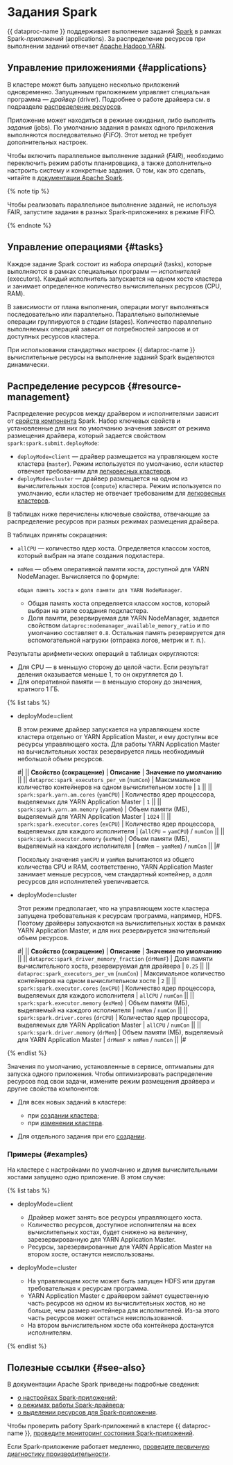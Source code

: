 # Задания Spark

{{ dataproc-name }} поддерживает выполнение заданий [Spark](https://spark.apache.org/docs/latest/sql-programming-guide.html) в рамках Spark-_приложений_ (applications). За распределение ресурсов при выполнении заданий отвечает [Apache Hadoop YARN](https://hadoop.apache.org/docs/stable/hadoop-yarn/hadoop-yarn-site/YARN.html).

## Управление приложениями {#applications}

В кластере может быть запущено несколько приложений одновременно. Запущенным приложением управляет специальная программа — _драйвер_ (driver). Подробнее о работе драйвера см. в подразделе [распределение ресурсов](#resource-management).

Приложение может находиться в режиме ожидания, либо выполнять _задания_ (jobs). По умолчанию задания в рамках одного приложения выполняются последовательно (_FIFO_). Этот метод не требует дополнительных настроек.

Чтобы включить параллельное выполнение заданий (_FAIR_), необходимо переключить режим работы планировщика, а также дополнительно настроить систему и конкретные задания. О том, как это сделать, читайте в [документации Apache Spark](https://spark.apache.org/docs/latest/job-scheduling.html#scheduling-within-an-application).

{% note tip %}

Чтобы реализовать параллельное выполнение заданий, не используя FAIR, запустите задания в разных Spark-приложениях в режиме FIFO.

{% endnote %}

## Управление операциями {#tasks}

Каждое задание Spark состоит из набора _операций_ (tasks), которые выполняются в рамках специальных программ — _исполнителей_ (executors). Каждый исполнитель запускается на одном хосте кластера и занимает определенное количество вычислительных ресурсов (CPU, RAM).

В зависимости от плана выполнения, операции могут выполняться последовательно или параллельно. Параллельно выполняемые операции группируются в _стадии_ (stages). Количество параллельно выполняемых операций зависит от потребностей запросов и от доступных ресурсов кластера.

При использовании стандартных настроек {{ dataproc-name }} вычислительные ресурсы на выполнение заданий Spark выделяются динамически.

## Распределение ресурсов {#resource-management}

Распределение ресурсов между драйвером и исполнителями зависит от [свойств компонента](./settings-list.md) Spark. Набор ключевых свойств и установленные для них по умолчанию значения зависят от режима размещения драйвера, который задается свойством `spark:spark.submit.deployMode`:

* `deployMode=client` — драйвер размещается на управляющем хосте кластера (`master`). Режим используется по умолчанию, если кластер отвечает требованиям для [легковесных кластеров](./index.md#light-weight-clusters).
* `deployMode=cluster` — драйвер размещается на одном из вычислительных хостов (`compute`) кластера. Режим используется по умолчанию, если кластер не отвечает требованиям для [легковесных кластеров](./index.md#light-weight-clusters).

В таблицах ниже перечислены ключевые свойства, отвечающие за распределение ресурсов при разных режимах размещения драйвера.

В таблицах приняты сокращения:

* `allCPU` — количество ядер хоста. Определяется классом хостов, который выбран на этапе создания подкластера.
* `nmMem` — объем оперативной памяти хоста, доступной для YARN NodeManager. Вычисляется по формуле:

    `общая память хоста` × `доля памяти для YARN NodeManager`.

    * Общая память хоста определяется классом хостов, который выбран на этапе создания подкластера.
    * Доля памяти, резервируемая для YARN NodeManager, задается свойством `dataproc:nodemanager_available_memory_ratio` и по умолчанию составляет `0.8`. Остальная память резервируется для вспомогательной нагрузки (отправка логов, метрик и т. п.).

Результаты арифметических операций в таблицах округляются:

* Для CPU — в меньшую сторону до целой части. Если результат деления оказывается меньше 1, то он округляется до 1.
* Для оперативной памяти — в меньшую сторону до значения, кратного 1 ГБ.

{% list tabs %}

- deployMode=client

    В этом режиме драйвер запускается на управляющем хосте кластера отдельно от YARN Application Master, и ему доступны все ресурсы управляющего хоста. Для работы YARN Application Master на вычислительных хостах резервируется лишь необходимый небольшой объем ресурсов.

    #|
    || **Свойство (сокращение)**                    | **Описание**                                                       | **Значение по умолчанию**        ||
    || `dataproc:spark_executors_per_vm` (`numCon`) | Максимальное количество контейнеров на одном вычислительном хосте  | `1`                              ||
    || `spark:spark.yarn.am.cores` (`yamCPU`)       | Количество ядер процессора, выделяемых для YARN Application Master | `1`                              ||
    || `spark:spark.yarn.am.memory` (`yamMem`)      | Объем памяти (МБ), выделяемый для YARN Application Master          | `1024`                           ||
    || `spark:spark.executor.cores` (`exCPU`)       | Количество ядер процессора, выделяемых для каждого исполнителя     | (`allCPU` − `yamCPU`) / `numCon` ||
    || `spark:spark.executor.memory` (`exMem`)      | Объем памяти (МБ), выделяемый на каждого исполнителя               | (`nmMem` − `yamMem`) / `numCon`  ||
    |#

    Поскольку значения `yamCPU` и `yamMem` вычитаются из общего количества CPU и RAM, соответственно, YARN Application Master занимает меньше ресурсов, чем стандартный контейнер, а доля ресурсов для исполнителей увеличивается.

- deployMode=cluster

    Этот режим предполагает, что на управляющем хосте кластера запущена требовательная к ресурсам программа, например, HDFS. Поэтому драйверы запускаются на вычислительных хостах в рамках YARN Application Master, и для них резервируется значительный объем ресурсов.

    #|
    || **Свойство (сокращение)**                          | **Описание**                                                        | **Значение по умолчанию**     ||
    || `dataproc:spark_driver_memory_fraction` (`drMemF`) | Доля памяти вычислительного хоста, резервируемая для драйвера       | `0.25`                        ||
    || `dataproc:spark_executors_per_vm` (`numCon`)       | Максимальное количество контейнеров на одном вычислительном хосте   | `2`                           ||
    || `spark:spark.executor.cores` (`exCPU`)             | Количество ядер процессора, выделяемых для каждого исполнителя      | `allCPU` / `numCon`           ||
    || `spark:spark.executor.memory` (`exMem`)            | Объем памяти (МБ), выделяемый на каждого исполнителя                | `nmMem` / `numCon`            ||
    || `spark:spark.driver.cores` (`drCPU`)               | Количество ядер процессора, выделяемых для YARN Application Master  | `allCPU` / `numCon`           ||
    || `spark:spark.driver.memory` (`drMem`)              | Объем памяти (МБ), выделяемый для YARN Application Master           | `drMemF` × `nmMem` / `numCon` ||
    |#

{% endlist %}

Значения по умолчанию, установленные в сервисе, оптимальны для запуска одного приложения. Чтобы оптимизировать распределение ресурсов под свои задачи, измените режим размещения драйвера и другие свойства компонентов:

* Для всех новых заданий в кластере:

    * при [создании кластера](../operations/cluster-create.md);
    * при [изменении кластера](../operations/cluster-update.md).

* Для отдельного задания при его [создании](../operations/jobs-spark.md#create).

### Примеры {#examples}

На кластере с настройками по умолчанию и двумя вычислительными хостами запущено одно приложение. В этом случае:

{% list tabs %}

- deployMode=client

    * Драйвер может занять все ресурсы управляющего хоста.
    * Количество ресурсов, доступное исполнителям на всех вычислительных хостах, будет снижено на величину, зарезервированную для YARN Application Master.
    * Ресурсы, зарезервированные для YARN Application Master на втором хосте, останутся неиспользованы.

- deployMode=cluster

    * На управляющем хосте может быть запущен HDFS или другая требовательная к ресурсам программа.
    * YARN Application Master с драйвером займет существенную часть ресурсов на одном из вычислительных хостов, но не больше, чем размер контейнера для исполнителей. Из-за этого часть ресурсов может остаться неиспользованной.
    * На втором вычислительном хосте оба контейнера достанутся исполнителям.

{% endlist %}

## Полезные ссылки {#see-also}

В документации Apache Spark приведены подробные сведения:

* [о настройках Spark-приложений](https://spark.apache.org/docs/latest/configuration.html);
* [о режимах работы Spark-драйвера](https://spark.apache.org/docs/latest/running-on-yarn.html#launching-spark-on-yarn);
* [о выделении ресурсов для Spark-приложения](https://spark.apache.org/docs/latest/running-on-yarn.html#resource-allocation-and-configuration-overview).

Чтобы проверить работу Spark-приложений в кластере {{ dataproc-name }}, [проведите мониторинг состояния Spark-приложений](../operations/spark-monitoring.md).

Если Spark-приложение работает медленно, [проведите первичную диагностику производительности](../operations/spark-diagnostics.md#diagnostics).
